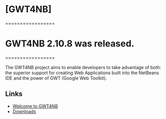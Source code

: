 # [GWT4NB]

=================
# GWT4NB 2.10.8 was released.
=================

The GWT4NB project aims to enable developers to take advantage of both: the superior support for creating Web Applications built into the NetBeans IDE and the power of GWT (Google Web Toolkit).

## Links

* [Welcome to GWT4NB](https://github.com/gwt4nb/gwt4nb/wiki/Welcome-to-GWT4NB)
* [Downloads](https://github.com/gwt4nb/gwt4nb/wiki/Downloads)